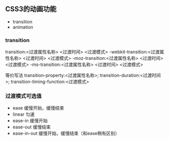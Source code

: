 ## CSS3的动画功能

* transition
* animation

### transition
transition:<过渡属性名称> <过渡时间> <过渡模式>
-webkit-transition:<过渡属性名称> <过渡时间> <过渡模式>
-moz-transition:<过渡属性名称> <过渡时间> <过渡模式>
-ms-transition:<过渡属性名称> <过渡时间> <过渡模式>

等价写法
transition-property:<过渡属性名称>;
transition-duration:<过渡时间>;
transition-timing-function:<过渡模式>

### 过渡模式可选值

* ease		缓慢开始，缓慢结束
* linear	匀速
* ease-in	缓慢开始
* ease-out	缓慢结束
* ease-in-out	缓慢开始，缓慢结束（和ease稍有区别）



